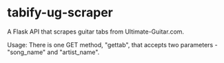 # tabify-ug-scraper
A Flask API that scrapes guitar tabs from Ultimate-Guitar.com.

Usage: There is one GET method, "gettab", that accepts two parameters - "song_name" and "artist_name".
